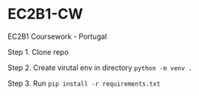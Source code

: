 # EC2B1-CW
EC2B1 Coursework - Portugal

Step 1. Clone repo

Step 2. Create virutal env in directory `python -m venv .`

Step 3. Run `pip install -r requirements.txt`
